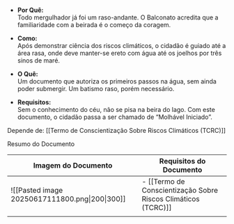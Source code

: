 - **Por Quê:**  
    Todo mergulhador já foi um raso-andante. O Balconato acredita que a familiaridade com a beirada é o começo da coragem.
    
- **Como:**  
    Após demonstrar ciência dos riscos climáticos, o cidadão é guiado até a área rasa, onde deve manter-se ereto com água até os joelhos por três sinos de maré.
    
- **O Quê:**  
    Um documento que autoriza os primeiros passos na água, sem ainda poder submergir. Um batismo raso, porém necessário.
    
- **Requisitos:**  
    Sem o conhecimento do céu, não se pisa na beira do lago. Com este documento, o cidadão passa a ser chamado de “Molhável Iniciado”.

Depende de: [[Termo de Conscientização Sobre Riscos Climáticos (TCRC)]]

Resumo do Documento 

| Imagem do Documento                            | Requisitos do Documento                                         |
| ---------------------------------------------- | --------------------------------------------------------------- |
| ![[Pasted image 20250617111800.png\|200\|300]] | - [[Termo de Conscientização Sobre Riscos Climáticos (TCRC)]]   |
|                                                |                                                                 |
